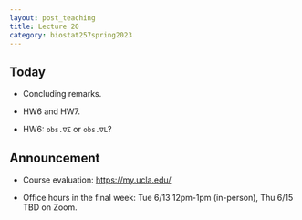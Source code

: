 ```yaml
---
layout: post_teaching
title: Lecture 20
category: biostat257spring2023
---
```


## Today

* Concluding remarks.

* HW6 and HW7.

* HW6: `obs.∇Σ` or `obs.∇L`?

## Announcement

* Course evaluation: <https://my.ucla.edu/>

* Office hours in the final week: Tue 6/13 12pm-1pm (in-person), Thu 6/15 TBD on Zoom. 
